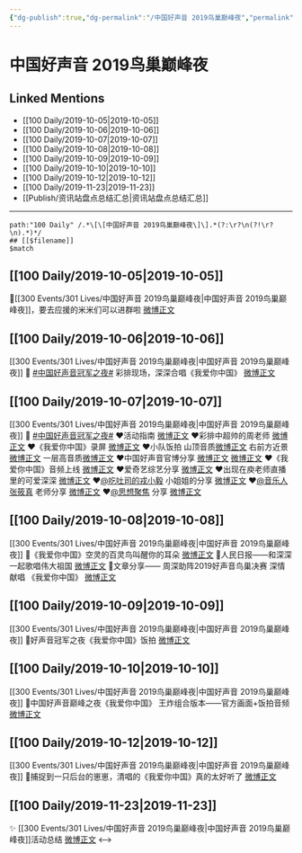 ```yaml
---
{"dg-publish":true,"dg-permalink":"/中国好声音 2019鸟巢巅峰夜","permalink":"/中国好声音 2019鸟巢巅峰夜/","created":"2023-03-29T15:47:33.000+08:00","updated":"2023-04-10T16:16:09.000+08:00"}
---
```


# 中国好声音 2019鸟巢巅峰夜

## Linked Mentions
- [[100 Daily/2019-10-05\|2019-10-05]]
- [[100 Daily/2019-10-06\|2019-10-06]]
- [[100 Daily/2019-10-07\|2019-10-07]]
- [[100 Daily/2019-10-08\|2019-10-08]]
- [[100 Daily/2019-10-09\|2019-10-09]]
- [[100 Daily/2019-10-10\|2019-10-10]]
- [[100 Daily/2019-10-12\|2019-10-12]]
- [[100 Daily/2019-11-23\|2019-11-23]]
- [[Publish/资讯站盘点总结汇总\|资讯站盘点总结汇总]]


---

```expander
path:"100 Daily" /.*\[\[中国好声音 2019鸟巢巅峰夜\]\].*(?:\r?\n(?!\r?\n).*)*/
## [[$filename]]
$match
```
## [[100 Daily/2019-10-05\|2019-10-05]]
🌈[[300 Events/301 Lives/中国好声音 2019鸟巢巅峰夜\|中国好声音 2019鸟巢巅峰夜]]，要去应援的米米们可以进群啦 [微博正文](https://m.weibo.cn/6466290670/4424156844420330)
## [[100 Daily/2019-10-06\|2019-10-06]]
[[300 Events/301 Lives/中国好声音 2019鸟巢巅峰夜\|中国好声音 2019鸟巢巅峰夜]]
🌿 [#中国好声音冠军之夜#](https://s.weibo.com/weibo?q=%23%E4%B8%AD%E5%9B%BD%E5%A5%BD%E5%A3%B0%E9%9F%B3%E5%86%A0%E5%86%9B%E4%B9%8B%E5%A4%9C%23) 彩排现场，深深合唱《我爱你中国》
[微博正文](https://weibo.com/6466290670/IafO7EPVO)
## [[100 Daily/2019-10-07\|2019-10-07]]
[[300 Events/301 Lives/中国好声音 2019鸟巢巅峰夜\|中国好声音 2019鸟巢巅峰夜]]
🌿 [#中国好声音冠军之夜#](https://s.weibo.com/weibo?q=%23%E4%B8%AD%E5%9B%BD%E5%A5%BD%E5%A3%B0%E9%9F%B3%E5%86%A0%E5%86%9B%E4%B9%8B%E5%A4%9C%23)
❤️活动指南
[微博正文](https://m.weibo.cn/6466290670/4424685326159791)
❤️彩排中超帅的周老师
[微博正文](https://m.weibo.cn/6466290670/4424805254212640)
❤️《我爱你中国》录屏
[微博正文](https://m.weibo.cn/6466290670/4424880726784689)
❤️小队饭拍
山顶音质[微博正文](https://m.weibo.cn/6466290670/4424889169247133)
右前方近景[微博正文](https://m.weibo.cn/6466290670/4424902864280173)
一层高音质[微博正文](https://m.weibo.cn/6466290670/4424917204249259)
❤️中国好声音官博分享
[微博正文](https://m.weibo.cn/6466290670/4424882076922356)
[微博正文](https://m.weibo.cn/6466290670/4424886787148690)
❤️《我爱你中国》音频上线
[微博正文](https://m.weibo.cn/6466290670/4424909315135595)
❤️爱奇艺综艺分享
[微博正文](https://m.weibo.cn/6466290670/4424907742323726)
❤️出现在庾老师直播里的可爱深深
[微博正文](https://m.weibo.cn/6466290670/4424831116056870)
❤️[@吃吐司的戎小毅](https://weibo.com/n/%E5%90%83%E5%90%90%E5%8F%B8%E7%9A%84%E6%88%8E%E5%B0%8F%E6%AF%85) 小姐姐的分享
[微博正文](https://m.weibo.cn/6466290670/4424905040889218)
❤️[@音乐人张筱真](https://weibo.com/n/%E9%9F%B3%E4%B9%90%E4%BA%BA%E5%BC%A0%E7%AD%B1%E7%9C%9F) 老师分享
[微博正文](https://m.weibo.cn/6466290670/4424902322871719)
❤️[@思想聚焦](https://weibo.com/n/%E6%80%9D%E6%83%B3%E8%81%9A%E7%84%A6) 分享
[微博正文](https://m.weibo.cn/6466290670/4424927044533525)
## [[100 Daily/2019-10-08\|2019-10-08]]
[[300 Events/301 Lives/中国好声音 2019鸟巢巅峰夜\|中国好声音 2019鸟巢巅峰夜]]
🌸《我爱你中国》空灵的百灵鸟叫醒你的耳朵
[微博正文](https://m.weibo.cn/6466290670/4425039493495206)
🌸人民日报——和深深一起歌唱伟大祖国
[微博正文](https://m.weibo.cn/6466290670/4425161039848644)
🌸文章分享——
周深助阵2019好声音鸟巢决赛 深情献唱
《我爱你中国》
[微博正文](https://m.weibo.cn/6466290670/4425176818782784)
## [[100 Daily/2019-10-09\|2019-10-09]]
[[300 Events/301 Lives/中国好声音 2019鸟巢巅峰夜\|中国好声音 2019鸟巢巅峰夜]]
🍁好声音冠军之夜《我爱你中国》饭拍
[微博正文](https://m.weibo.cn/6466290670/4425619867307405)

## [[100 Daily/2019-10-10\|2019-10-10]]
[[300 Events/301 Lives/中国好声音 2019鸟巢巅峰夜\|中国好声音 2019鸟巢巅峰夜]]
🌟中国好声音巅峰之夜《我爱你中国》
王炸组合版本——官方画面+饭拍音频
[微博正文](https://m.weibo.cn/6466290670/4425855050740331)
## [[100 Daily/2019-10-12\|2019-10-12]]
[[300 Events/301 Lives/中国好声音 2019鸟巢巅峰夜\|中国好声音 2019鸟巢巅峰夜]]
🐬捕捉到一只后台的崽崽，清唱的《我爱你中国》真的太好听了 [微博正文](https://m.weibo.cn/6466290670/4426655093047241)
## [[100 Daily/2019-11-23\|2019-11-23]]
✨ [[300 Events/301 Lives/中国好声音 2019鸟巢巅峰夜\|中国好声音 2019鸟巢巅峰夜]]活动总结 [微博正文](https://m.weibo.cn/6466290670/4441723914728929)
<-->